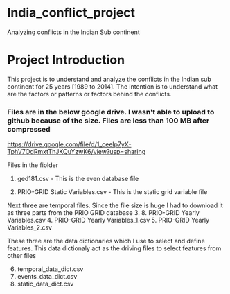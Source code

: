 # India_conflict_project
Analyzing conflicts in the Indian Sub continent
# Project Introduction

This project is to understand and analyze the conflicts in the Indian sub continent for 25 years [1989 to 2014]. The intention is to understand what are the factors or patterns or factors behind the conflicts.
### Files are in the below google drive. I wasn't able to upload to github because of the size. Files are less than 100 MB after compressed
https://drive.google.com/file/d/1_ceelp7yX-TphV7OdRmxtThJKQuYzwK6/view?usp=sharing

Files in the fiolder

1. ged181.csv  - This is the even database file

2. PRIO-GRID Static Variables.csv  - This is the static grid variable file

Next three are temporal files. Since the file size is huge I had to download it as three parts from the PRIO GRID database
3. 8. PRIO-GRID Yearly Variables.csv
4. PRIO-GRID Yearly Variables_1.csv
5. PRIO-GRID Yearly Variables_2.csv

These three are the data dictionaries which I use to select and define features. This data dictionaly act as the driving files to select features from other files

6. temporal_data_dict.csv
7. events_data_dict.csv
8. static_data_dict.csv
